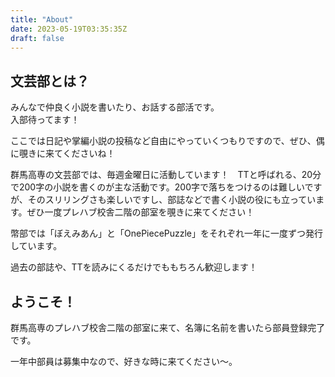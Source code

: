 ```yaml
---
title: "About"
date: 2023-05-19T03:35:35Z
draft: false
---
```


## 文芸部とは？
みんなで仲良く小説を書いたり、お話する部活です。  
入部待ってます！  
  
ここでは日記や掌編小説の投稿など自由にやっていくつもりですので、ぜひ、偶に覗きに来てくださいね！  


群馬高専の文芸部では、毎週金曜日に活動しています！　TTと呼ばれる、20分で200字の小説を書くのが主な活動です。200字で落ちをつけるのは難しいですが、そのスリリングさも楽しいですし、部誌などで書く小説の役にも立っています。ぜひ一度プレハブ校舎二階の部室を覗きに来てください！  
  
  
幣部では「ぼえみあん」と「OnePiecePuzzle」をそれぞれ一年に一度ずつ発行しています。  

過去の部誌や、TTを読みにくるだけでももちろん歓迎します！  


## ようこそ！
群馬高専のプレハブ校舎二階の部室に来て、名簿に名前を書いたら部員登録完了です。

一年中部員は募集中なので、好きな時に来てください～。